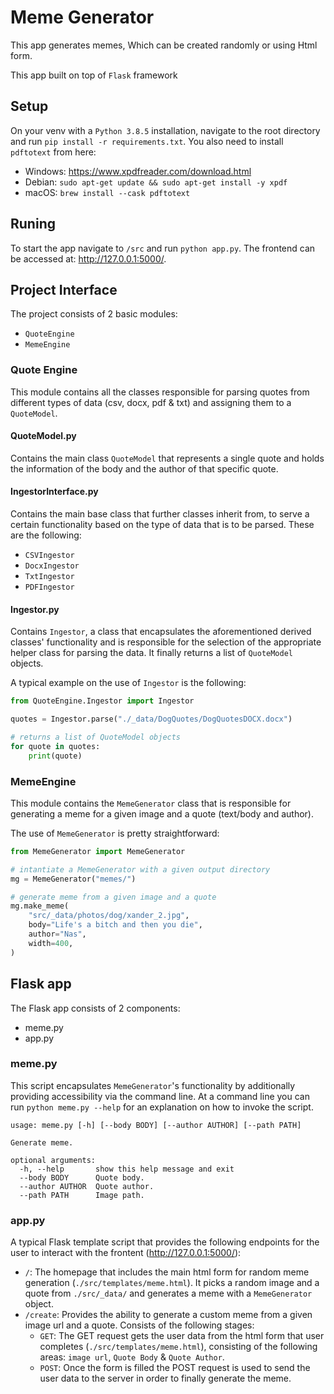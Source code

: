 # Meme Generator

This app generates memes, Which can be created randomly or using Html form.

This app built on top of `Flask` framework 

## Setup

On your venv with a `Python 3.8.5` installation, navigate to the root directory and run `pip install -r requirements.txt`.
You also need to install `pdftotext` from here:
- Windows: https://www.xpdfreader.com/download.html
- Debian: `sudo apt-get update && sudo apt-get install -y xpdf`
- macOS: `brew install --cask pdftotext`

## Runing

To start the app navigate to `/src` and run `python app.py`. The frontend can be accessed at: http://127.0.0.1:5000/.

## Project Interface

The project consists of 2 basic modules:

- `QuoteEngine`
- `MemeEngine`

### Quote Engine

This module contains all the classes responsible for parsing quotes from different types of data (csv, docx, pdf & txt) and assigning them to a `QuoteModel`.

#### QuoteModel.py

Contains the main class `QuoteModel` that represents a single quote and holds the information of the body and the author of that specific quote.

#### IngestorInterface.py

Contains the main base class that further classes inherit from, to serve a certain functionality based on the type of data that is to be parsed. These are the following:

- `CSVIngestor` 
- `DocxIngestor` 
- `TxtIngestor` 
- `PDFIngestor` 

#### Ingestor.py

Contains `Ingestor`, a class that encapsulates the aforementioned derived classes' functionality and is responsible for the selection of the appropriate helper class for parsing the data. It finally returns a list of `QuoteModel` objects.

A typical example on the use of `Ingestor` is the following:

```python
from QuoteEngine.Ingestor import Ingestor

quotes = Ingestor.parse("./_data/DogQuotes/DogQuotesDOCX.docx")

# returns a list of QuoteModel objects
for quote in quotes:
    print(quote)
```

### MemeEngine

This module contains the `MemeGenerator` class that is responsible for generating a meme for a given image and a quote (text/body and author).

The use of `MemeGenerator` is pretty straightforward:

```python
from MemeGenerator import MemeGenerator

# intantiate a MemeGenerator with a given output directory
mg = MemeGenerator("memes/")

# generate meme from a given image and a quote
mg.make_meme(
    "src/_data/photos/dog/xander_2.jpg",
    body="Life's a bitch and then you die",
    author="Nas",
    width=400,
)
```

## Flask app

The Flask app consists of 2 components:

- meme.py
- app.py

### meme.py

This script encapsulates `MemeGenerator`'s functionality by additionally providing accessibility via the command line. At a command line you can run `python meme.py --help` for an explanation on how to invoke the script.

```console
usage: meme.py [-h] [--body BODY] [--author AUTHOR] [--path PATH]

Generate meme.

optional arguments:
  -h, --help       show this help message and exit
  --body BODY      Quote body.
  --author AUTHOR  Quote author.
  --path PATH      Image path.

```

### app.py

A typical Flask template script that provides the following endpoints for the user to interact with the frontent (http://127.0.0.1:5000/):

- `/`: The homepage that includes the main html form for random meme generation (`./src/templates/meme.html`). It picks a random image and a quote from `./src/_data/` and generates a meme with a `MemeGenerator` object.
- `/create`: Provides the ability to generate a custom meme from a given image url and a quote. Consists of the following stages:
  - `GET`: The GET request gets the user data from the html form that user completes (`./src/templates/meme.html`), consisting of the following areas: `image url`, `Quote Body` & `Quote Author`.
  - `POST`: Once the form is filled the POST request is used to send the user data to the server in order to finally generate the meme.
